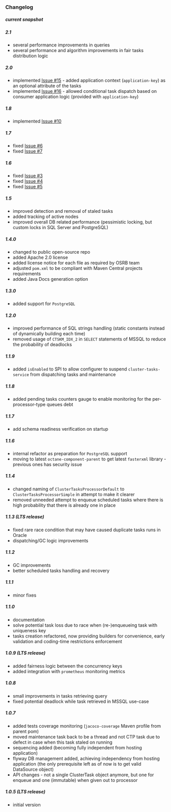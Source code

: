 ### Changelog

##### current snapshot

##### 2.1
- several performance improvements in queries
- several performance and algorithm improvements in fair tasks distribution logic

##### 2.0
- implemented [Issue #15](https://github.com/MicroFocus/cluster-tasks-service/issues/15) - added application context (`application-key`) as an optional attribute of the tasks
- implemented [Issue #16](https://github.com/MicroFocus/cluster-tasks-service/issues/16) - allowed conditional task dispatch based on consumer application logic (provided with `application-key`)

##### 1.8
- implemented [Issue #10](https://github.com/MicroFocus/cluster-tasks-service/issues/10)

##### 1.7
- fixed [Issue #6](https://github.com/MicroFocus/cluster-tasks-service/issues/6)
- fixed [Issue #7](https://github.com/MicroFocus/cluster-tasks-service/issues/7)

##### 1.6
- fixed [Issue #3](https://github.com/MicroFocus/cluster-tasks-service/issues/3)
- fixed [Issue #4](https://github.com/MicroFocus/cluster-tasks-service/issues/4)
- fixed [Issue #5](https://github.com/MicroFocus/cluster-tasks-service/issues/5)

##### 1.5
- improved detection and removal of staled tasks
- added tracking of active nodes
- improved overall DB related performance (pessimistic locking, but custom locks in SQL Server and PostgreSQL)

##### 1.4.0
- changed to public open-source repo
- added Apache 2.0 license
- added license notice for each file as required by OSRB team
- adjusted `pom.xml` to be compliant with Maven Central projects requirements
- added Java Docs generation option

##### 1.3.0
- added support for `PostgreSQL`

##### 1.2.0
- improved performance of SQL strings handling (static constants instead of dynamically building each time)
- removed usage of `CTSKM_IDX_2` in `SELECT` statements of MSSQL to reduce the probability of deadlocks

##### 1.1.9
- added `isEnabled` to SPI to allow configurer to suspend `cluster-tasks-service` from dispatching tasks and maintenance

##### 1.1.8
- added pending tasks counters gauge to enable monitoring for the per-processor-type queues debt

##### 1.1.7
- add schema readiness verification on startup

##### 1.1.6
- internal refactor as preparation for `PostgreSQL` support
- moving to latest `octane-component-parent` to get latest `fasterxml` library - previous ones has security issue 

##### 1.1.4
- changed naming of `ClusterTasksProcessorDefault` to `ClusterTasksProcessorSimple` in attempt to make it clearer
- removed unneeded attempt to enqueue scheduled tasks where there is high probability that there is already one in place

##### 1.1.3 (LTS release)
- fixed rare race condition that may have caused duplicate tasks runs in Oracle
- dispatching/GC logic improvements

##### 1.1.2
- GC improvements
- better scheduled tasks handling and recovery

##### 1.1.1
- minor fixes

##### 1.1.0
- documentation
- solve potential task loss due to race when (re-)enqueueing task with uniqueness key
- tasks creation refactored, now providing builders for convenience, early validation and coding-time restrictions enforcement

##### 1.0.9 (LTS release)
- added fairness logic between the concurrency keys
- added integration with `prometheus` monitoring metrics

##### 1.0.8
- small improvements in tasks retrieving query
- fixed potential deadlock while task retrieved in MSSQL use-case

##### 1.0.7
- added tests coverage monitoring (`jacoco-coverage` Maven profile from parent pom)
- moved maintenance task back to be a thread and not CTP task due to defect in case when this task staled on running
- sequencing added (becoming fully independent from hosting application)
- flyway DB management added, achieving independency from hosting application (the only prerequisite left as of now is to get valid DataSource object)
- API changes - not a single ClusterTask object anymore, but one for enqueue and one (immutable) when given out to processor 

##### 1.0.5 (LTS release)
- initial version
